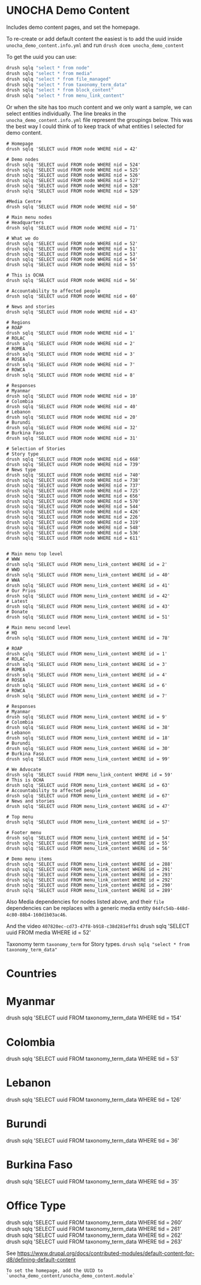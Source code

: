 # UNOCHA Demo Content

Includes demo content pages, and set the homepage.

To re-create or add default content the easiest is to add the uuid inside `unocha_demo_content.info.yml` and run `drush dcem unocha_demo_content`

To get the uuid you can use:

```bash
drush sqlq "select * from node"
drush sqlq "select * from media"
drush sqlq "select * from file_managed"
drush sqlq "select * from taxonomy_term_data"
drush sqlq "select * from block_content"
drush sqlq "select * from menu_link_content"
```
Or when the site has too much content and we only want a sample, we can select
entities individually. The line breaks in the `unocha_demo_content.info.yml`
file represent the groupings below. This was the best way I could think of to
keep track of what entities I selected for demo content.
```
# Homepage
drush sqlq 'SELECT uuid FROM node WHERE nid = 42'

# Demo nodes
drush sqlq 'SELECT uuid FROM node WHERE nid = 524'
drush sqlq 'SELECT uuid FROM node WHERE nid = 525'
drush sqlq 'SELECT uuid FROM node WHERE nid = 526'
drush sqlq 'SELECT uuid FROM node WHERE nid = 527'
drush sqlq 'SELECT uuid FROM node WHERE nid = 528'
drush sqlq 'SELECT uuid FROM node WHERE nid = 529'

#Media Centre
drush sqlq 'SELECT uuid FROM node WHERE nid = 50'

# Main menu nodes
# Headquarters
drush sqlq 'SELECT uuid FROM node WHERE nid = 71'

# What we do
drush sqlq 'SELECT uuid FROM node WHERE nid = 52'
drush sqlq 'SELECT uuid FROM node WHERE nid = 51'
drush sqlq 'SELECT uuid FROM node WHERE nid = 53'
drush sqlq 'SELECT uuid FROM node WHERE nid = 54'
drush sqlq 'SELECT uuid FROM node WHERE nid = 55'

# This is OCHA
drush sqlq 'SELECT uuid FROM node WHERE nid = 56'

# Accountability to affected people
drush sqlq 'SELECT uuid FROM node WHERE nid = 60'

# News and stories
drush sqlq 'SELECT uuid FROM node WHERE nid = 43'

# Regions
# ROAP
drush sqlq 'SELECT uuid FROM node WHERE nid = 1'
# ROLAC
drush sqlq 'SELECT uuid FROM node WHERE nid = 2'
# ROMEA
drush sqlq 'SELECT uuid FROM node WHERE nid = 3'
# ROSEA
drush sqlq 'SELECT uuid FROM node WHERE nid = 7'
# ROWCA
drush sqlq 'SELECT uuid FROM node WHERE nid = 8'

# Responses
# Myanmar
drush sqlq 'SELECT uuid FROM node WHERE nid = 10'
# Colombia
drush sqlq 'SELECT uuid FROM node WHERE nid = 40'
# Lebanon
drush sqlq 'SELECT uuid FROM node WHERE nid = 20'
# Burundi
drush sqlq 'SELECT uuid FROM node WHERE nid = 32'
# Burkina Faso
drush sqlq 'SELECT uuid FROM node WHERE nid = 31'

# Selection of Stories
# Story type
drush sqlq 'SELECT uuid FROM node WHERE nid = 668'
drush sqlq 'SELECT uuid FROM node WHERE nid = 739'
# News type
drush sqlq 'SELECT uuid FROM node WHERE nid = 740'
drush sqlq 'SELECT uuid FROM node WHERE nid = 738'
drush sqlq 'SELECT uuid FROM node WHERE nid = 737'
drush sqlq 'SELECT uuid FROM node WHERE nid = 725'
drush sqlq 'SELECT uuid FROM node WHERE nid = 656'
drush sqlq 'SELECT uuid FROM node WHERE nid = 570'
drush sqlq 'SELECT uuid FROM node WHERE nid = 544'
drush sqlq 'SELECT uuid FROM node WHERE nid = 426'
drush sqlq 'SELECT uuid FROM node WHERE nid = 226'
drush sqlq 'SELECT uuid FROM node WHERE nid = 319'
drush sqlq 'SELECT uuid FROM node WHERE nid = 548'
drush sqlq 'SELECT uuid FROM node WHERE nid = 536'
drush sqlq 'SELECT uuid FROM node WHERE nid = 611'


# Main menu top level
# WWW
drush sqlq 'SELECT uuid FROM menu_link_content WHERE id = 2'
# WWD
drush sqlq 'SELECT uuid FROM menu_link_content WHERE id = 40'
# WWA
drush sqlq 'SELECT uuid FROM menu_link_content WHERE id = 41'
# Our Prios
drush sqlq 'SELECT uuid FROM menu_link_content WHERE id = 42'
# Latest
drush sqlq 'SELECT uuid FROM menu_link_content WHERE id = 43'
# Donate
drush sqlq 'SELECT uuid FROM menu_link_content WHERE id = 51'

# Main menu second level
# HQ
drush sqlq 'SELECT uuid FROM menu_link_content WHERE id = 78'

# ROAP
drush sqlq 'SELECT uuid FROM menu_link_content WHERE id = 1'
# ROLAC
drush sqlq 'SELECT uuid FROM menu_link_content WHERE id = 3'
# ROMEA
drush sqlq 'SELECT uuid FROM menu_link_content WHERE id = 4'
# ROSEA
drush sqlq 'SELECT uuid FROM menu_link_content WHERE id = 6'
# ROWCA
drush sqlq 'SELECT uuid FROM menu_link_content WHERE id = 7'

# Responses
# Myanmar
drush sqlq 'SELECT uuid FROM menu_link_content WHERE id = 9'
# Colombia
drush sqlq 'SELECT uuid FROM menu_link_content WHERE id = 38'
# Lebanon
drush sqlq 'SELECT uuid FROM menu_link_content WHERE id = 18'
# Burundi
drush sqlq 'SELECT uuid FROM menu_link_content WHERE id = 30'
# Burkina Faso
drush sqlq 'SELECT uuid FROM menu_link_content WHERE id = 99'

# We Advocate
drush sqlq 'SELECT suuid FROM menu_link_content WHERE id = 59'
# This is OCHA
drush sqlq 'SELECT uuid FROM menu_link_content WHERE id = 63'
# Accountability to affected people
drush sqlq 'SELECT uuid FROM menu_link_content WHERE id = 67'
# News and stories
drush sqlq 'SELECT uuid FROM menu_link_content WHERE id = 47'

# Top menu
drush sqlq 'SELECT uuid FROM menu_link_content WHERE id = 57'

# Footer menu
drush sqlq 'SELECT uuid FROM menu_link_content WHERE id = 54'
drush sqlq 'SELECT uuid FROM menu_link_content WHERE id = 55'
drush sqlq 'SELECT uuid FROM menu_link_content WHERE id = 56'

# Demo menu items
drush sqlq 'SELECT uuid FROM menu_link_content WHERE id = 288'
drush sqlq 'SELECT uuid FROM menu_link_content WHERE id = 291'
drush sqlq 'SELECT uuid FROM menu_link_content WHERE id = 293'
drush sqlq 'SELECT uuid FROM menu_link_content WHERE id = 292'
drush sqlq 'SELECT uuid FROM menu_link_content WHERE id = 290'
drush sqlq 'SELECT uuid FROM menu_link_content WHERE id = 289'
```
Also Media dependencies for nodes listed above, and their `file` dependencies can be replaces with a generic media entity `044fc54b-448d-4c80-88b4-160d1b03ac46`.

And the video `407820ec-cd73-47f8-b918-c38d281effb1`
drush sqlq 'SELECT uuid FROM media WHERE id = 52'

Taxonomy term `taxonomy_term` for Story types.
`drush sqlq "select * from taxonomy_term_data"`

# Countries
# Myanmar
drush sqlq 'SELECT uuid FROM taxonomy_term_data WHERE tid = 154'
# Colombia
drush sqlq 'SELECT uuid FROM taxonomy_term_data WHERE tid = 53'
# Lebanon
drush sqlq 'SELECT uuid FROM taxonomy_term_data WHERE tid = 126'
# Burundi
drush sqlq 'SELECT uuid FROM taxonomy_term_data WHERE tid = 36'
# Burkina Faso
drush sqlq 'SELECT uuid FROM taxonomy_term_data WHERE tid = 35'

# Office Type
drush sqlq 'SELECT uuid FROM taxonomy_term_data WHERE tid = 260'
drush sqlq 'SELECT uuid FROM taxonomy_term_data WHERE tid = 261'
drush sqlq 'SELECT uuid FROM taxonomy_term_data WHERE tid = 262'
drush sqlq 'SELECT uuid FROM taxonomy_term_data WHERE tid = 263'

 See https://www.drupal.org/docs/contributed-modules/default-content-for-d8/defining-default-content


```
To set the homepage, add the UUID to `unocha_demo_content/unocha_demo_content.module`
